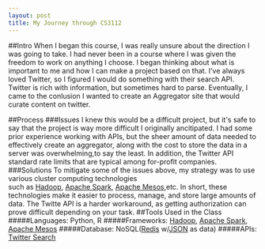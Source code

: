 ```yaml
---
layout: post
title: My Journey through CS3112
---
```

##Intro
When I began this course, I was really unsure about the direction I was going to take. I had never been in a course where
I was given the freedom to work on anything I choose. I began thinking about what is important to me and how I can make a project
based on that. I've always loved Twitter, so I figured I would do something with their search API. Twitter is rich
with information, but sometimes hard to parse. Eventually, I came to the conlusion I wanted to create an Aggregator site that would
curate content on twitter. 

##Process
###Issues
I knew this would be a difficult project, but it's safe to say that the project is way more difficult I originally ancitipated. 
I had some prior experience working with APIs, but the sheer amount of data needed to effectively create an aggregator, along with the 
cost to store the data in a server was overwhelming,to say the least. In addition, the Twitter API standard rate limits that are typical
among for-profit companies.
###Solutions
To mitigate some of the issues above, my strategy was to use various cluster computing technologies  
such as [Hadoop](http://hadoop.apache.org/), [Apache Spark](http://spark.apache.org/), [Apache Mesos](http://mesos.apache.org/),etc.
In short, these technologies make it easier to process, manage, and store large amounts of data. The Twitte API is a harder workaround,
as getting authorization can prove difficult depending on your task.
##Tools Used in the Class
#####Languages: Python, R
#####Frameworks: [Hadoop](http://hadoop.apache.org/), [Apache Spark](http://spark.apache.org/), [Apache Mesos](http://mesos.apache.org/)
#####Database: NoSQL([Redis](https://redis.io/) w/[JSON](http://www.json.org/) as data)
#####APIs: [Twitter Search](https://dev.twitter.com/rest/public/search)
